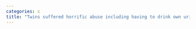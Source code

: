 ```yaml
---
categories: c
title: "Twins suffered horrific abuse including having to drink own urine before escaping Texas home neighbor says"
---
```

